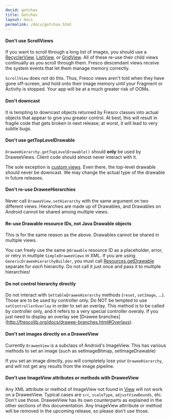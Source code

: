 ```yaml
---
docid: gotchas
title: Gotchas
layout: docs
permalink: /docs/gotchas.html
---
```


#### Don't use ScrollViews

If you want to scroll through a long list of images, you should use a [RecyclerView](http://developer.android.com/reference/android/support/v7/widget/RecyclerView.html), [ListView](https://developer.android.com/reference/android/widget/ListView.html), or [GridView](https://developer.android.com/reference/android/widget/GridView.html). All of these re-use their child views continually as you scroll through them. Fresco descendant views receive the system events that let them manage memory correctly.

`ScrollView` does not do this. Thus, Fresco views aren't told when they have gone off-screen, and hold onto their image memory until your Fragment or Activity is stopped. Your app will be at a much greater risk of OOMs.

#### Don't downcast

It is tempting to downcast objects returned by Fresco classes into actual objects that appear to give you greater control. At best, this will result in fragile code that gets broken in next release; at worst, it will lead to very subtle bugs.

#### Don't use getTopLevelDrawable

`DraweeHierarchy.getTopLevelDrawable()` should **only** be used by DraweeViews. Client code should almost never interact with it.

The sole exception is [custom views](writing-custom-views.html). Even there, the top-level drawable should never be downcast. We may change the actual type of the drawable in future releases.

#### Don't re-use DraweeHierarchies

Never call ```DraweeView.setHierarchy``` with the same argument on two different views. Hierarchies are made up of Drawables, and Drawables on Android cannot be shared among multiple views.

#### Re-use Drawable resource IDs, not Java Drawable objects

This is for the same reason as the above. Drawables cannot be shared in multiple views.

You can freely use the same `@drawable` resource ID as a placeholder, error, or retry in multiple `SimpleDraweeViews` in XML. If you are using `GenericDraweeHierarchyBuilder`, you must call [Resources.getDrawable](http://developer.android.com/reference/android/content/res/Resources.html#getDrawable(int)) separate for *each* hierarchy. Do not call it just once and pass it to multiple hierarchies!

#### Do not control hierarchy directly

Do not interact with `SettableDraweeHierarchy` methods (`reset`, `setImage`, ...). Those are to be used by controller only. Do NOT be tempted to use `setControllerOverlay` in order to set an overlay. This method is to be called by controller only, and it refers to a very special controller overaly. If you just need to display an overlay see [Drawee branches] (http://frescolib.org/docs/drawee-branches.html#Overlays).

#### Don't set images directly on a DraweeView

Currently ```DraweeView``` is a subclass of Android's ImageView. This has various methods to set an image (such as setImageBitmap, setImageDrawable)

If you set an image directly, you will completely lose your ```DraweeHierarchy```, and will not get any results from the image pipeline.

#### Don't use ImageView attributes or methods with DraweeView

Any XML attribute or method of ImageView not found in [View](http://developer.android.com/reference/android/view/View.html) will not work on a DraweeView. Typical cases are `src`, `scaleType`, `adjustViewBounds`, etc. Don't use those. DraweeView has its own counterparts as explained in the other sections of this documentation. Any ImageView attrribute or method will be removed in the upcoming release, so please don't use those.
